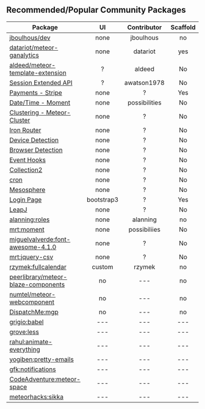## Recommended/Popular Community Packages 

| Package       | UI  | Contributor | Scaffold   |
| ------------- | :----------------: |  :----------------: | :----------------: |
| [jboulhous/dev](https://atmospherejs.com/jboulhous/dev)| none  |  jboulhous | no | 
| [datariot/meteor-ganalytics](https://github.com/datariot/meteor-ganalytics) | none  |  datariot | yes | 
| [aldeed/meteor-template-extension](https://github.com/aldeed/meteor-template-extension)  | ?  |  aldeed | No | 
| [Session Extended API](https://github.com/awatson1978/session-extended-api)  | ? |  awatson1978 | No | 
| [Payments - Stripe](https://atmosphere.meteor.com/package/stripe) | none |  ? | Yes | 
| [Date/Time - Moment](https://github.com/possibilities/meteor-moment)  | none |  possibilities | No | 
| [Clustering - Meteor-Cluster](https://github.com/arunoda/meteor-cluster)  | none |  ? | No | 
| [Iron Router](https://github.com/EventedMind/meteor-iron-router)  | none |  ? | No |  
| [Device Detection](https://atmosphere.meteor.com/package/device-detection)  | none |  ? | No | 
| [Browser Detection](https://atmosphere.meteor.com/package/browser-detection ) | none |  ? | No | 
| [Event Hooks](https://atmosphere.meteor.com/package/event-hooks)  | none |  ? | No | 
| [Collection2](https://atmosphere.meteor.com/package/collection2)  | none |  ? | No | 
| [cron](https://atmosphere.meteor.com/package/cron)  | none |  ? | No | 
| [Mesosphere](https://atmosphere.meteor.com/package/Mesosphere)  | none |  ? | No | 
| [Login Page](https://atmosphere.meteor.com/package/accounts-entry)  | bootstrap3 |  ? | Yes | 
| [LeapJ](https://github.com/kevohagan/meteor-leapmotion) | none |  ? | No | 
| [alanning:roles]() | none |  alanning | no | 
| [mrt:moment]() | none |  possibiliies | No | 
| [miguelvalverde:font-awesome-4.1.0]() | none |  ? | No | 
| [mrt:jquery-csv]() | none |  ? | No | 
| [rzymek:fullcalendar](https://atmospherejs.com/rzymek/fullcalendar) | custom | rzymek  | no | 
| [peerlibrary/meteor-blaze-components](https://github.com/peerlibrary/meteor-blaze-components) | no | ---  | no | 
| [numtel/meteor-webcomponent](https://github.com/numtel/meteor-webcomponent) | no | ---  | no | 
| [DispatchMe:mgp](https://github.com/DispatchMe/mgp) | no | ---  | no | 
| [grigio:babel](https://atmospherejs.com/grigio/babel) | --- | ---  | --- | 
| [grove:less](https://atmospherejs.com/grove/less) | ---| ---  | --- | 
| [rahul:animate-everything](https://atmospherejs.com/rahul/animate-everything) | --- | ---  | --- | 
| [yogiben:pretty-emails](https://atmospherejs.com/yogiben/pretty-emails) | --- | ---  | --- | 
| [gfk:notifications](https://atmospherejs.com/gfk/notifications) | --- | ---  | --- | 
| [CodeAdventure:meteor-space](https://atmospherejs.com/CodeAdventure/meteor-space) | --- | ---  | --- | 
| [meteorhacks:sikka](https://github.com/meteorhacks/sikka) | --- | ---  | --- | 

